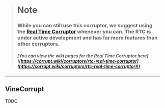 > # Note
>
> ### While you can still use this corruptor, we suggest using the [Real Time Corruptor](http://redscientist.com/#/rtc "Real Time Corruptor RTC") whenever you can. The RTC is under active development and has far more features than other corruptors.
>
> ##### \[You can view the wiki pages for the Real Time Corruptor here\]\([https://corrupt.wiki/corruptors/rtc-real-time-corruptor](https://corrupt.wiki/corruptors/rtc-real-time-corruptor)\)

---

## 

## VineCorrupt

TODO

